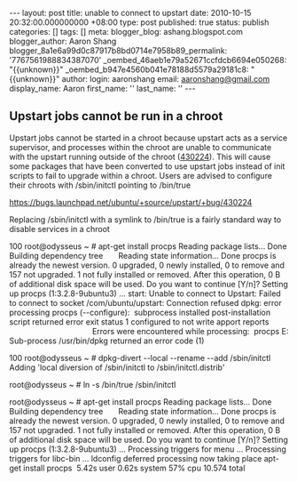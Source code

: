 --- layout: post title: unable to connect to upstart date: 2010-10-15 20:32:00.000000000 +08:00 type: post published: true status: publish categories: \[\] tags: \[\] meta: blogger\_blog: ashang.blogspot.com blogger\_author: Aaron Shang blogger\_8a1e6a99d0c87917b8bd0714e7958b89\_permalink: '7767561988834387070' \_oembed\_46aeb1e79a52671ccfdcb6694e050268: "{{unknown}}" \_oembed\_b947e4560b041e78188d5579a29181c8: "{{unknown}}" author: login: aaronshang email: aaronshang@gmail.com display\_name: Aaron first\_name: '' last\_name: '' ---

Upstart jobs cannot be run in a chroot
--------------------------------------

<span id="line-206" class="anchor"></span><span id="line-207" class="anchor"></span>Upstart jobs cannot be started in a chroot because upstart acts as a service supervisor, and processes within the chroot are unable to communicate with the upstart running outside of the chroot (<a href="https://bugs.launchpad.net/bugs/430224" class="interwiki" title="Bug">430224</a>). This will cause some packages that have been converted to use upstart jobs instead of init scripts to fail to upgrade within a chroot. Users are advised to configure their chroots with /sbin/initctl pointing to /bin/true

<https://bugs.launchpad.net/ubuntu/+source/upstart/+bug/430224>

Replacing /sbin/initctl with a symlink to /bin/true is a fairly standard
way to disable services in a chroot

100 root@odysseus ~ \# apt-get install procps
Reading package lists... Done
Building dependency tree      
Reading state information... Done
procps is already the newest version.
0 upgraded, 0 newly installed, 0 to remove and 157 not upgraded.
1 not fully installed or removed.
After this operation, 0 B of additional disk space will be used.
Do you want to continue \[Y/n\]?
Setting up procps (1:3.2.8-9ubuntu3) ...
start: Unable to connect to Upstart: Failed to connect to socket /com/ubuntu/upstart: Connection refused
dpkg: error processing procps (--configure):
 subprocess installed post-installation script returned error exit status 1
configured to not write apport reports
                                      Errors were encountered while processing:
 procps
E: Sub-process /usr/bin/dpkg returned an error code (1)

100 root@odysseus ~ \# dpkg-divert --local --rename --add /sbin/initctl
Adding 'local diversion of /sbin/initctl to /sbin/initctl.distrib'

root@odysseus ~ \# ln -s /bin/true /sbin/initctl

root@odysseus ~ \# apt-get install procps
Reading package lists... Done
Building dependency tree      
Reading state information... Done
procps is already the newest version.
0 upgraded, 0 newly installed, 0 to remove and 157 not upgraded.
1 not fully installed or removed.
After this operation, 0 B of additional disk space will be used.
Do you want to continue \[Y/n\]?
Setting up procps (1:3.2.8-9ubuntu3) ...
Processing triggers for menu ...
Processing triggers for libc-bin ...
ldconfig deferred processing now taking place
apt-get install procps  5.42s user 0.62s system 57% cpu 10.574 total

<img src="%7B%7B%20site.baseurl%20%7D%7D/assets/4041220-7767561988834387070?l=ashang.blogspot.com" width="1" height="1" />
